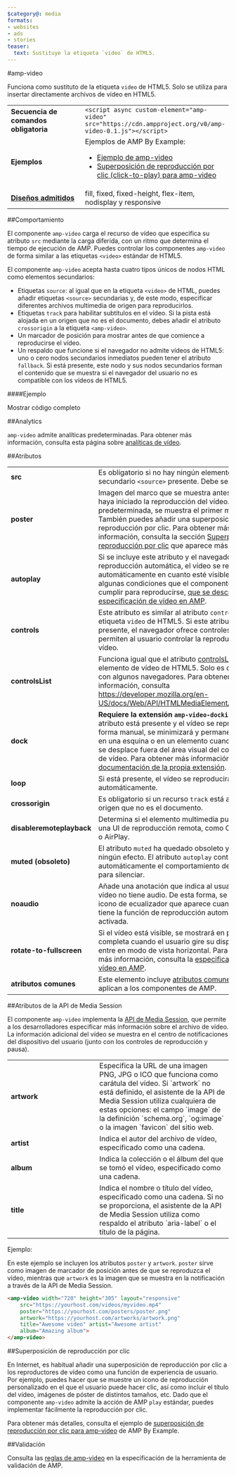```yaml
---
$category@: media
formats:
- websites
- ads
- stories
teaser:
  text: Sustituye la etiqueta `video` de HTML5.
---
```



<!--- Reformatted by Reftar! for AMP (go/reftar) on 2019-06-13 -->
<!---
       Copyright 2016 The AMP HTML Authors. All Rights Reserved.

       Licensed under the Apache License, Version 2.0 (the "License");
     you may not use this file except in compliance with the License.
     You may obtain a copy of the License at

     http://www.apache.org/licenses/LICENSE-2.0

     Unless required by applicable law or agreed to in writing, software
     distributed under the License is distributed on an "AS-IS" BASIS,
     WITHOUT WARRANTIES OR CONDITIONS OF ANY KIND, either express or implied.
     See the License for the specific language governing permissions and
     limitations under the License.
-->

#amp-video

Funciona como sustituto de la etiqueta `video` de HTML5. Solo se utiliza para insertar directamente archivos de vídeo en HTML5.

<table>
  <tr>
    <td width="40%"><strong>Secuencia de comandos obligatoria</strong></td>
    <td><code>&lt;script async custom-element="amp-video" src="https://cdn.ampproject.org/v0/amp-video-0.1.js">&lt;/script></code></td>
  </tr>
  <tr>
    <td width="40%"><strong>Ejemplos</strong></td>
    <td>Ejemplos de AMP By Example:<ul>
      <li><a href="https://ampbyexample.com/components/amp-video/">Ejemplo de amp-video</a></li>
      <li><a href="https://ampbyexample.com/advanced/click-to-play_overlay_for_amp-video/">Superposición de reproducción por clic (click-to-play) para amp-video</a></li></ul></td>
    </tr>
    <tr>
      <td class="col-fourty"><strong><a href="https://www.ampproject.org/docs/guides/responsive/control_layout.html">Diseños admitidos</a></strong></td>
      <td>fill, fixed, fixed-height, flex-item, nodisplay y responsive</td>
    </tr>
  </table>

##Comportamiento

El componente `amp-video` carga el recurso de vídeo que especifica su atributo `src` mediante la carga diferida, con un ritmo que determina el tiempo de ejecución de AMP. Puedes controlar los componentes `amp-video` de forma similar a las etiquetas `<video>` estándar de HTML5.

El componente `amp-video` acepta hasta cuatro tipos únicos de nodos HTML como elementos secundarios:

* Etiquetas `source`: al igual que en la etiqueta `<video>` de HTML, puedes añadir etiquetas `<source>` secundarias y, de este modo, especificar diferentes archivos multimedia de origen para reproducirlos.
* Etiquetas `track` para habilitar subtítulos en el vídeo. Si la pista está alojada en un origen que no es el documento, debes añadir el atributo `crossorigin` a la etiqueta `<amp-video>`.
* Un marcador de posición para mostrar antes de que comience a reproducirse el vídeo.
* Un respaldo que funcione si el navegador no admite vídeos de HTML5: uno o cero nodos secundarios inmediatos pueden tener el atributo `fallback`. Si está presente, este nodo y sus nodos secundarios forman el contenido que se muestra si el navegador del usuario no es compatible con los vídeos de HTML5.

####Ejemplo

<!--ejemplo insertado - se muestra en ampproject.org -->

<div>
  <amp-iframe height="293" src="https://ampproject-b5f4c.firebaseapp.com/examples/ampvideo.basic.embed.html" layout="fixed-height" sandbox="allow-scripts allow-forms allow-same-origin" resizable="">
    <div aria-label="Show more" overflow="" tabindex="0" role="button">Mostrar código completo</div>
    <div placeholder=""></div>
  </amp-iframe>

</div>

##Analytics

`amp-video` admite analíticas predeterminadas. Para obtener más información, consulta esta página sobre [analíticas de vídeo](https://github.com/ampproject/amphtml/blob/master/extensions/amp-analytics/amp-video-analytics.md).

##Atributos

<table>
  <tr>
    <td width="40%"><strong>src</strong></td>
    <td>Es obligatorio si no hay ningún elemento secundario <code>&lt;source&gt;</code> presente. Debe ser HTTPS.</td>
  </tr>
  <tr>
    <td width="40%"><strong>poster</strong></td>
    <td>Imagen del marco que se muestra antes de que se haya iniciado la reproducción del vídeo. De forma predeterminada, se muestra el primer marco.
      <br>
        También puedes añadir una superposición de reproducción por clic. Para obtener más información, consulta la sección <a href="#click-to-play-overlay">Superposición de reproducción por clic</a> que aparece más abajo.</td>
      </tr>
      <tr>
        <td width="40%"><strong>autoplay</strong></td>
        <td>Si se incluye este atributo y el navegador admite la reproducción automática, el vídeo se reproducirá automáticamente en cuanto esté visible. Hay algunas condiciones que el componente debe cumplir para reproducirse, <a href="https://github.com/ampproject/amphtml/blob/master/spec/amp-video-interface.md#autoplay">que se describen en la especificación de vídeo en AMP</a>.</td>
      </tr>
      <tr>
        <td width="40%"><strong>controls</strong></td>
        <td>Este atributo es similar al atributo <code>controls</code> de la etiqueta <code>video</code> de HTML5. Si este atributo está presente, el navegador ofrece controles que permiten al usuario controlar la reproducción del vídeo.</td>
      </tr>
      <tr>
        <td width="40%"><strong>controlsList</strong></td>
        <td>Funciona igual que el atributo <a href="https://developer.mozilla.org/en-US/docs/Web/API/HTMLMediaElement/controlsList">controlsList</a> del elemento de vídeo de HTML5. Solo es compatible con algunos navegadores. Para obtener más información, consulta <a href="https://developer.mozilla.org/en-US/docs/Web/API/HTMLMediaElement/controlsList">https://developer.mozilla.org/en-US/docs/Web/API/HTMLMediaElement/controlsList</a>.</td>
      </tr>
      <tr>
        <td width="40%"><strong>dock</strong></td>
        <td><strong>Requiere la extensión <code>amp-video-docking</code>.</strong> Si este atributo está presente y el vídeo se reproduce de forma manual, se minimizará y permanecerá fijado en una esquina o en un elemento cuando el usuario se desplace fuera del área visual del componente de vídeo.
            Para obtener más información, consulta la <a href="https://github.com/ampproject/amphtml/blob/master/extensions/amp-video-docking/amp-video-docking.md">documentación de la propia extensión</a>.</td>
        </tr>
        <tr>
          <td width="40%"><strong>loop</strong></td>
          <td>Si está presente, el vídeo se reproducirá en bucle automáticamente.</td>
        </tr>
        <tr>
          <td width="40%"><strong>crossorigin</strong></td>
          <td>Es obligatorio si un recurso <code>track</code> está alojado en un origen que no es el documento.</td>
        </tr>
        <tr>
          <td width="40%"><strong>disableremoteplayback</strong></td>
          <td>Determina si el elemento multimedia puede tener una UI de reproducción remota, como Chromecast o AirPlay.</td>
        </tr>
        <tr>
          <td width="40%"><strong>muted (obsoleto)</strong></td>
          <td>El atributo <code>muted</code> ha quedado obsoleto y ya no tiene ningún efecto. El atributo <code>autoplay</code> controla automáticamente el comportamiento de la función para silenciar.</td>
        </tr>
        <tr>
          <td width="40%"><strong>noaudio</strong></td>
          <td>Añade una anotación que indica al usuario que el vídeo no tiene audio. De esta forma, se oculta el icono de ecualizador que aparece cuando el vídeo tiene la función de reproducción automática activada.</td>
        </tr>
        <tr>
          <td width="40%"><strong>rotate-to-fullscreen</strong></td>
          <td>Si el vídeo está visible, se mostrará en pantalla completa cuando el usuario gire su dispositivo y entre en modo de vista horizontal. Para obtener más información, consulta la <a href="https://github.com/ampproject/amphtml/blob/master/spec/amp-video-interface.md#rotate-to-fullscreen">especificación de vídeo en AMP</a>.</td>
        </tr>
        <tr>
          <td width="40%"><strong>atributos comunes</strong></td>
          <td>Este elemento incluye <a href="https://www.ampproject.org/docs/reference/common_attributes">atributos comunes</a> que se aplican a los componentes de AMP.</td>
        </tr>
      </table>

##Atributos de la API de Media Session

El componente `amp-video` implementa la [API de Media Session](https://developers.google.com/web/updates/2017/02/media-session), que permite a los desarrolladores especificar más información sobre el archivo de vídeo. La información adicional del vídeo se muestra en el centro de notificaciones del dispositivo del usuario (junto con los controles de reproducción y pausa).

<table>
  <tr>
    <td width="40%"><strong>artwork</strong></td>
    <td>Especifica la URL de una imagen PNG, JPG o ICO que funciona como carátula del vídeo. Si `artwork` no está definido, el asistente de la API de Media Session utiliza cualquiera de estas opciones: el campo `image` de la definición `schema.org`, `og:image` o la imagen `favicon` del sitio web.</td>
  </tr>
  <tr>
    <td width="40%"><strong>artist</strong></td>
    <td>Indica el autor del archivo de vídeo, especificado como una cadena.</td>
  </tr>
  <tr>
    <td width="40%"><strong>album</strong></td>
    <td>Indica la colección o el álbum del que se tomó el vídeo, especificado como una cadena.</td>
  </tr>
  <tr>
    <td width="40%"><strong>title</strong></td>
    <td>Indica el nombre o título del vídeo, especificado como una cadena. Si no se proporciona, el asistente de la API de Media Session utiliza como respaldo el atributo `aria-label` o el título de la página.</td>
  </tr>
</table>

Ejemplo:

En este ejemplo se incluyen los atributos `poster` y `artwork`. `poster` sirve como imagen de marcador de posición antes de que se reproduzca el vídeo, mientras que `artwork` es la imagen que se muestra en la notificación a través de la API de Media Session.

```html
<amp-video width="720" height="305" layout="responsive"
    src="https://yourhost.com/videos/myvideo.mp4"
    poster="https://yourhost.com/posters/poster.png"
    artwork="https://yourhost.com/artworks/artwork.png"
    title="Awesome video" artist="Awesome artist"
    album="Amazing album">
</amp-video>
```

##Superposición de reproducción por clic

En Internet, es habitual añadir una superposición de reproducción por clic a los reproductores de vídeo como una función de experiencia de usuario.  Por ejemplo, puedes hacer que se muestre un icono de reproducción personalizado en el que el usuario puede hacer clic, así como incluir el título del vídeo, imágenes de póster de distintos tamaños, etc.  Dado que el componente `amp-video` admite la acción de AMP `play` estándar, puedes implementar fácilmente la reproducción por clic.

Para obtener más detalles, consulta el ejemplo de [superposición de reproducción por clic para amp-video](https://ampbyexample.com/advanced/click-to-play_overlay_for_amp-video/) de AMP By Example.

##Validación

Consulta las [reglas de amp-video](https://github.com/ampproject/amphtml/blob/master/validator/validator-main.protoascii) en la especificación de la herramienta de validación de AMP.
